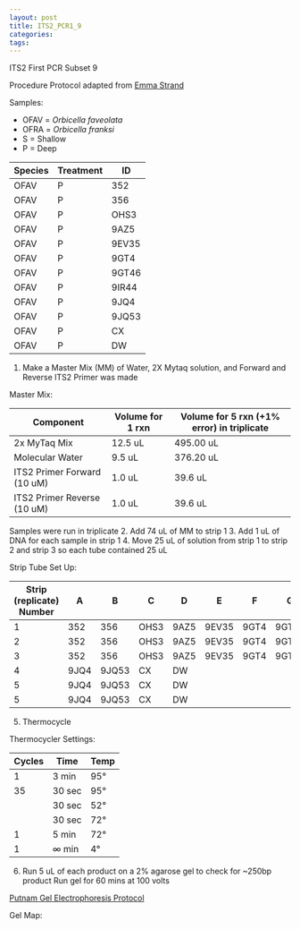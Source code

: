 ```yaml
---
layout: post
title: ITS2_PCR1_9
categories:
tags:
---
```


ITS2 First PCR Subset 9

Procedure
Protocol adapted from [Emma Strand](https://emmastrand.github.io/EmmaStrand_Notebook/16s,-ITS2,-23s-PCR-Protocol-Testing/)

Samples:
- OFAV = *Orbicella faveolata*
- OFRA = *Orbicella franksi*
- S = Shallow
- P = Deep

| Species | Treatment | ID    |
|---------|-----------|-------|
| OFAV    | P         | 352   |
| OFAV    | P         | 356   |
| OFAV    | P         | OHS3  |
| OFAV    | P         | 9AZ5  |
| OFAV    | P         | 9EV35 |
| OFAV    | P         | 9GT4  |
| OFAV    | P         | 9GT46 |
| OFAV    | P         | 9IR44 |
| OFAV    | P         | 9JQ4  |
| OFAV    | P         | 9JQ53 |
| OFAV    | P         | CX    |
| OFAV    | P         | DW    |

1. Make a Master Mix (MM) of Water, 2X Mytaq solution, and Forward and Reverse ITS2 Primer was made

Master Mix:

| Component                   | Volume for 1 rxn  |  Volume for 5 rxn (+1% error) in triplicate |
|-----------------------------|-------------------|---------------------------------------------|
| 2x MyTaq Mix                | 12.5 uL           | 495.00 uL                                   |
| Molecular Water             | 9.5 uL            | 376.20 uL                                   |
| ITS2 Primer Forward (10 uM) | 1.0 uL            | 39.6  uL                                    |
| ITS2 Primer Reverse (10 uM) | 1.0 uL            | 39.6 uL                                     |

Samples were run in triplicate
2. Add 74 uL of MM to strip 1
3. Add 1 uL of DNA for each sample in strip 1
4. Move 25 uL of solution from strip 1 to strip 2 and strip 3 so each tube contained 25 uL

Strip Tube Set Up:

| Strip (replicate) Number | A   | B     | C    | D    | E     | F    | G     | H     |
|--------------------------|-----|-------|------|------|-------|------|-------|-------|
| 1                        | 352 | 356   | OHS3 | 9AZ5 | 9EV35 | 9GT4 | 9GT46 | 9IR44 |
| 2                        | 352 | 356   | OHS3 | 9AZ5 | 9EV35 | 9GT4 | 9GT46 | 9IR44 |
| 3                        | 352 | 356   | OHS3 | 9AZ5 | 9EV35 | 9GT4 | 9GT46 | 9IR44 |
| 4                        | 9JQ4 | 9JQ53| CX   | DW   |
| 5                        | 9JQ4 | 9JQ53| CX   | DW   |
| 5                        | 9JQ4 | 9JQ53| CX   | DW   |

5. Thermocycle

Thermocycler Settings:

| Cycles | Time   | Temp |
|--------|--------|------|
| 1 	   | 3 min  | 95°  |
| 35     | 30 sec | 95°  |
|        | 30 sec | 52°  |
|        | 30 sec | 72°  |
| 1      | 5 min  | 72°  |
| 1      | ∞ min  | 4°   |

6. Run 5 uL of each product on a 2% agarose gel to check for ~250bp product
   Run gel for 60 mins at 100 volts

[Putnam Gel Electrophoresis Protocol](https://emmastrand.github.io/EmmaStrand_Notebook/Gel-Electrophoresis-Protocol/)

Gel Map:
